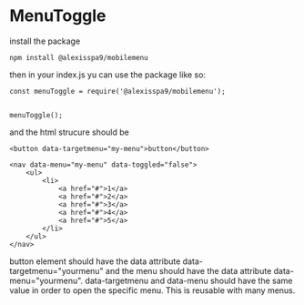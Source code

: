 # MenuToggle

install the package
```
npm install @alexisspa9/mobilemenu

```

then in your index.js yu can use the package like so:

```
const menuToggle = require('@alexisspa9/mobilemenu');


menuToggle();

```


and the html strucure should be

```
<button data-targetmenu="my-menu">button</button>

<nav data-menu="my-menu" data-toggled="false">
	<ul>
		<li>
			<a href="#">1</a>
			<a href="#">2</a>
			<a href="#">3</a>
			<a href="#">4</a>
			<a href="#">5</a>
		</li>
	</ul>
</nav>
```

button element should have the data attribute data-targetmenu="yourmenu" and the menu should have the data attribute data-menu="yourmenu". data-targetmenu and data-menu should have the same value in order to open the specific menu. This is reusable with many menus.